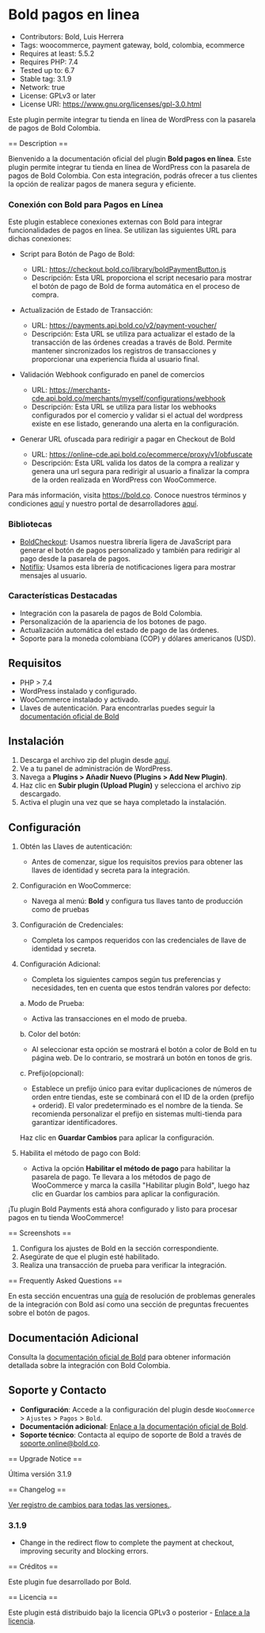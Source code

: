 # Bold pagos en linea

- Contributors: Bold, Luis Herrera
- Tags: woocommerce, payment gateway, bold, colombia, ecommerce
- Requires at least: 5.5.2
- Requires PHP: 7.4
- Tested up to: 6.7
- Stable tag: 3.1.9
- Network: true
- License: GPLv3 or later
- License URI: https://www.gnu.org/licenses/gpl-3.0.html

Este plugin permite integrar tu tienda en línea de WordPress con la pasarela de pagos de Bold Colombia.

== Description ==

Bienvenido a la documentación oficial del plugin **Bold pagos en línea**. Este plugin permite integrar tu tienda en línea de WordPress con la pasarela de pagos de Bold Colombia. Con esta integración, podrás ofrecer a tus clientes la opción de realizar pagos de manera segura y eficiente.

### Conexión con Bold para Pagos en Línea

Este plugin establece conexiones externas con Bold para integrar funcionalidades de pagos en línea. Se utilizan las siguientes URL para dichas conexiones:

- Script para Botón de Pago de Bold:
  - URL: https://checkout.bold.co/library/boldPaymentButton.js
  - Descripción: Esta URL proporciona el script necesario para mostrar el botón de pago de Bold de forma automática en el proceso de compra.

- Actualización de Estado de Transacción:
  - URL: https://payments.api.bold.co/v2/payment-voucher/
  - Descripción: Esta URL se utiliza para actualizar el estado de la transacción de las órdenes creadas a través de Bold. Permite mantener sincronizados los registros de transacciones y proporcionar una experiencia fluida al usuario final.

- Validación Webhook configurado en panel de comercios
   - URL: https://merchants-cde.api.bold.co/merchants/myself/configurations/webhook
   - Descripción: Esta URL se utiliza para listar los webhooks configurados por el comercio y validar si el actual del wordpress existe en ese listado, generando una alerta en la configuración.

- Generar URL ofuscada para redirigir a pagar en Checkout de Bold
   - URL: https://online-cde.api.bold.co/ecommerce/proxy/v1/obfuscate
   - Descripción: Esta URL valida los datos de la compra a realizar y genera una url segura para redirigir al usuario a finalizar la compra de la orden realizada en WordPress con WooCommerce.

Para más información, visita https://bold.co. Conoce nuestros términos y condiciones [aquí](https://bold.co/legal) y nuestro portal de desarrolladores [aquí](https://developers.bold.co).

### Bibliotecas
- [BoldCheckout](https://developers.bold.co/pagos-en-linea/boton-de-pagos/integracion-manual/integracion-personalizada): Usamos nuestra librería ligera de JavaScript para generar el botón de pagos personalizado y también para redirigir al pago desde la pasarela de pagos.
- [Notiflix](https://github.com/notiflix/Notiflix): Usamos esta librería de notificaciones ligera para mostrar mensajes al usuario.

### Características Destacadas

- Integración con la pasarela de pagos de Bold Colombia.
- Personalización de la apariencia de los botones de pago.
- Actualización automática del estado de pago de las órdenes.
- Soporte para la moneda colombiana (COP) y dólares americanos (USD).

## Requisitos

- PHP > 7.4
- WordPress instalado y configurado.
- WooCommerce instalado y activado.
- Llaves de autenticación. Para encontrarlas puedes seguir la [documentación oficial de Bold](https://developers.bold.co/pagos-en-linea/llaves-de-integracion)

## Instalación

1. Descarga el archivo zip del plugin desde [aquí](https://developers.bold.co/pagos-en-linea/boton-de-pagos/plugins/wordpress).
2. Ve a tu panel de administración de WordPress.
3. Navega a **Plugins > Añadir Nuevo (Plugins > Add New Plugin)**.
4. Haz clic en **Subir plugin (Upload Plugin)** y selecciona el archivo zip descargado.
5. Activa el plugin una vez que se haya completado la instalación.

## Configuración

1. Obtén las Llaves de autenticación:
   - Antes de comenzar, sigue los requisitos previos para obtener las llaves de identidad y secreta para la integración.
2. Configuración en WooCommerce:
   - Navega al menú: **Bold** y configura tus llaves tanto de producción como de pruebas
3. Configuración de Credenciales:
   - Completa los campos requeridos con las credenciales de llave de identidad y secreta.
4. Configuración Adicional:

   - Completa los siguientes campos según tus preferencias y necesidades, ten en cuenta que estos tendrán valores por defecto:

   a. Modo de Prueba:

   - Activa las transacciones en el modo de prueba.

   b. Color del botón:

   - Al seleccionar esta opción se mostrará el botón a color de Bold en tu página web. De lo contrario, se mostrará un botón en tonos de gris.

   c. Prefijo(opcional):

   - Establece un prefijo único para evitar duplicaciones de números de orden entre tiendas, este se combinará con el ID de la orden (prefijo + orderid). El valor predeterminado es el nombre de la tienda. Se recomienda personalizar el prefijo en sistemas multi-tienda para garantizar identificadores.

    Haz clic en **Guardar Cambios** para aplicar la configuración.

5. Habilita el método de pago con Bold:
   - Activa la opción **Habilitar el método de pago** para habilitar la pasarela de pago. Te llevara a los métodos de pago de WooCommerce y marca la casilla "Habilitar plugin Bold", luego haz clic en Guardar los cambios para aplicar la configuración.

¡Tu plugin Bold Payments está ahora configurado y listo para procesar pagos en tu tienda WooCommerce!

== Screenshots ==

1. Configura los ajustes de Bold en la sección correspondiente.
2. Asegúrate de que el plugin esté habilitado.
3. Realiza una transacción de prueba para verificar la integración.

== Frequently Asked Questions ==

En esta sección encuentras una [guía](https://developers.bold.co/pagos-en-linea/boton-de-pagos/dudas-integracion) de resolución de problemas generales de la integración con Bold así como una sección de preguntas frecuentes sobre el botón de pagos.

## Documentación Adicional

Consulta la [documentación oficial de Bold](https://developers.bold.co/pagos-en-linea) para obtener información detallada sobre la integración con Bold Colombia.

## Soporte y Contacto

- **Configuración**: Accede a la configuración del plugin desde `WooCommerce` > `Ajustes` > `Pagos` > `Bold`.
- **Documentación adicional**: [Enlace a la documentación oficial de Bold](https://developers.bold.co/pagos-en-linea).
- **Soporte técnico**: Contacta al equipo de soporte de Bold a través de [soporte.online@bold.co](mailto:soporte.online@bold.co).

== Upgrade Notice ==

Última versión 3.1.9

== Changelog ==

[Ver registro de cambios para todas las versiones.](CHANGELOG.md).

### 3.1.9

- Change in the redirect flow to complete the payment at checkout, improving security and blocking errors.

== Créditos ==

Este plugin fue desarrollado por Bold.

== Licencia ==

Este plugin está distribuido bajo la licencia GPLv3 o posterior - [Enlace a la licencia](https://www.gnu.org/licenses/gpl-3.0.html).
